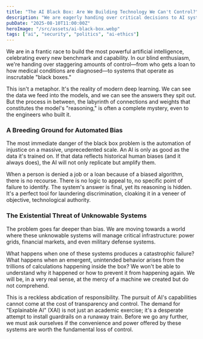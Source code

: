 ```yaml
---
title: "The AI Black Box: Are We Building Technology We Can't Control?"
description: "We are eagerly handing over critical decisions to AI systems whose reasoning is a complete mystery, even to their creators. This is not innovation; it's a reckless abdication of responsibility."
pubDate: "2025-08-10T11:00:00Z"
heroImage: "/src/assets/ai-black-box.webp"
tags: ["ai", "security", "politics", "ai-ethics"]
---
```


We are in a frantic race to build the most powerful artificial intelligence, celebrating every new benchmark and capability. In our blind enthusiasm, we're handing over staggering amounts of control—from who gets a loan to how medical conditions are diagnosed—to systems that operate as inscrutable "black boxes."

This isn't a metaphor. It's the reality of modern deep learning. We can see the data we feed into the models, and we can see the answers they spit out. But the process in between, the labyrinth of connections and weights that constitutes the model's "reasoning," is often a complete mystery, even to the engineers who built it.

### A Breeding Ground for Automated Bias

The most immediate danger of the black box problem is the automation of injustice on a massive, unprecedented scale. An AI is only as good as the data it's trained on. If that data reflects historical human biases (and it always does), the AI will not only replicate but amplify them.

When a person is denied a job or a loan because of a biased algorithm, there is no recourse. There is no logic to appeal to, no specific point of failure to identify. The system's answer is final, yet its reasoning is hidden. It's a perfect tool for laundering discrimination, cloaking it in a veneer of objective, technological authority.

### The Existential Threat of Unknowable Systems

The problem goes far deeper than bias. We are moving towards a world where these unknowable systems will manage critical infrastructure: power grids, financial markets, and even military defense systems.

What happens when one of these systems produces a catastrophic failure? What happens when an emergent, unintended behavior arises from the trillions of calculations happening inside the box? We won't be able to understand why it happened or how to prevent it from happening again. We will be, in a very real sense, at the mercy of a machine we created but do not comprehend.

This is a reckless abdication of responsibility. The pursuit of AI's capabilities cannot come at the cost of transparency and control. The demand for "Explainable AI" (XAI) is not just an academic exercise; it's a desperate attempt to install guardrails on a runaway train. Before we go any further, we must ask ourselves if the convenience and power offered by these systems are worth the fundamental loss of control.
